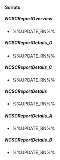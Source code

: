 
#### Scripts
##### NCSCReportOverview
- %%UPDATE_RN%%
##### NCSCReportDetails_D
- %%UPDATE_RN%%
##### NCSCReportDetails_C
- %%UPDATE_RN%%
##### NCSCReportDetails
- %%UPDATE_RN%%
##### NCSCReportDetails_A
- %%UPDATE_RN%%
##### NCSCReportDetails_B
- %%UPDATE_RN%%
